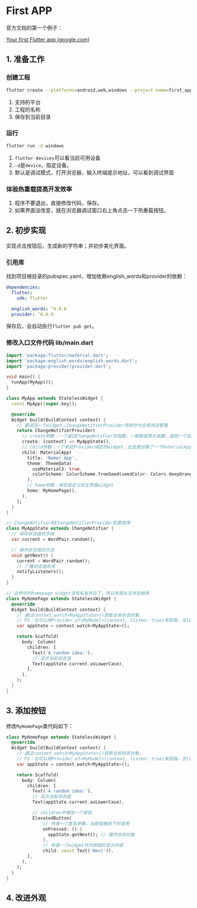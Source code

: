 # First APP

官方文档的第一个例子：  

[Your first Flutter app (google.com)](https://codelabs.developers.google.com/codelabs/flutter-codelab-first#0)

## 1. 准备工作
### 创建工程

```sh
flutter create --platforms=android,web,windows --project-name=first_app .
```

1. 支持的平台
2. 工程的名称
3. 保存到当前目录

### 运行

```sh
flutter run -d windows
```

1. `flutter devices`可以看当前可用设备
2. `-d`是`device`，指定设备。
3. 默认是调试模式，打开浏览器，输入终端提示地址，可以看到调试界面

### 体验热重载提高开发效率

1. 程序不要退出，直接修改代码，保存。
2. 如果界面没改变，就在浏览器调试窗口右上角点击一下热重载按钮。

## 2. 初步实现 

实现点击按钮后，生成新的字符串；并初步美化界面。

### 引用库

找到项目根目录的pubspec.yaml，增加依赖english_words和provider的依赖：
```yaml
dependencies:
  flutter:
    sdk: flutter

  english_words: ^4.0.0
  provider: ^6.0.0
```
保存后，会自动执行`flutter pub get`。

### 修改入口文件代码 lib/main.dart

```dart
import 'package:flutter/material.dart';
import 'package:english_words/english_words.dart';
import 'package:provider/provider.dart';

void main() {
  runApp(MyApp());
}

class MyApp extends StatelessWidget {
  const MyApp({super.key});

  @override
  Widget build(BuildContext context) {
    // 要返回一个widget；ChangeNotifierProvider用来作为全局状态管理
    return ChangeNotifierProvider(
      // create参数：一个返回ChangeNotifier的函数，一般都是箭头函数，返回一个自定义的状态对象
      create: (context) => MyAppState(),
      // child参数：一个和此Provider绑定的widget，此处是创建了一个MaterialApp
      child: MaterialApp(
        title: 'Namer App',
        theme: ThemeData(
          useMaterial3: true,
          colorScheme: ColorScheme.fromSeed(seedColor: Colors.deepOrange),
        ),
        // home参数：绑定自定义的主界面widget
        home: MyHomePage(),
      ),
    );
  }
}

// ChangeNotifier和ChangeNotifierProvider配套使用
class MyAppState extends ChangeNotifier {
  // 保存状态值的字段
  var current = WordPair.random();

  // 操作状态值的方法
  void getNext() {
    current = WordPair.random();
    // 广播状态值改变
    notifyListeners();
  }
}

// 此例中的homepage widget没有私有状态了，所以改成从无状态继承
class MyHomePage extends StatelessWidget {
  @override
  Widget build(BuildContext context) {
    // 通过context.watch<MyAppState>()获取全局状态对象。
    // PS：也可以用Provider.of<MyModel>(context, listen: true)来获取。当listen为false的时候，只取值不监听。
    var appState = context.watch<MyAppState>();

    return Scaffold(
      body: Column(
        children: [
          Text('A random idea:'),
          // 显示当前状态值
          Text(appState.current.asLowerCase),
        ],
      ),
    );
  }
}
```

## 3. 添加按钮

修改`MyHomePage`类代码如下：

```dart
class MyHomePage extends StatelessWidget {
  @override
  Widget build(BuildContext context) {
    // 通过context.watch<MyAppState>()获取全局状态对象。
    // PS：也可以用Provider.of<MyModel>(context, listen: true)来获取。当listen为false的时候，只取值不监听。
    var appState = context.watch<MyAppState>();

    return Scaffold(
      body: Column(
        children: [
          Text('A random idea:'),
          // 显示当前状态值
          Text(appState.current.asLowerCase),

          // children中增加一个按钮
          ElevatedButton(
              // 传递一个匿名参数，当按钮被按下时调用
              onPressed: () {
                appState.getNext(); // 操作状态对象
              },
              // 传递一个widget作为按钮的显示内容
              child: const Text('Next')),
        ],
      ),
    );
  }
}
```

## 4. 改进外观
